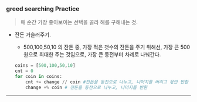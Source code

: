 ### greed searching Practice

> 매 순간 가장 좋아보이는 선택을 골라 해를 구해내는 것.	

- 잔돈 거슬러주기. 

  - 500,100,50,10 의 잔돈 중, 가장 적은 갯수의 잔돈을 주기 위해선, 가장 큰 500원으로 최대한 주는 것임으로, 가장 큰 동전부터 차례로 나눠간다. 

  ```python
  coins = [500,100,50,10]
  cnt = 0
  for coin in coins:
      cnt += change // coin #잔돈을 동전으로 나누고, 나머지를 버리고 몫만 반환 //
      change +% coin # 잔돈을 동전으로 나누고, 나머지를 반환
  ```

------

